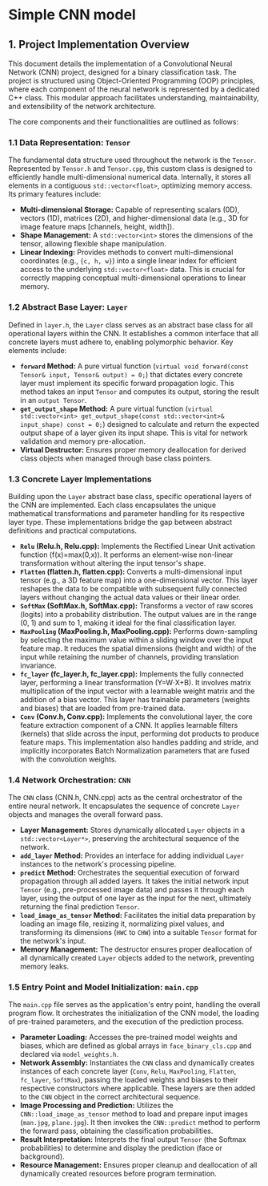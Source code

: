 # Simple CNN model
## 1. Project Implementation Overview

This document details the implementation of a Convolutional Neural Network (CNN) project, designed for a binary classification task. The project is structured using Object-Oriented Programming (OOP) principles, where each component of the neural network is represented by a dedicated C++ class. This modular approach facilitates understanding, maintainability, and extensibility of the network architecture.

The core components and their functionalities are outlined as follows:

### 1.1 Data Representation: `Tensor`

The fundamental data structure used throughout the network is the `Tensor`. Represented by `Tensor.h` and `Tensor.cpp`, this custom class is designed to efficiently handle multi-dimensional numerical data. Internally, it stores all elements in a contiguous `std::vector<float>`, optimizing memory access. Its primary features include:

- **Multi-dimensional Storage:** Capable of representing scalars (0D), vectors (1D), matrices (2D), and higher-dimensional data (e.g., 3D for image feature maps [channels, height, width]).
- **Shape Management:** A `std::vector<int>` stores the dimensions of the tensor, allowing flexible shape manipulation.
- **Linear Indexing:** Provides methods to convert multi-dimensional coordinates (e.g., `{c, h, w}`) into a single linear index for efficient access to the underlying `std::vector<float>` data. This is crucial for correctly mapping conceptual multi-dimensional operations to linear memory.

### 1.2 Abstract Base Layer: `Layer`

Defined in `layer.h`, the `Layer` class serves as an abstract base class for all operational layers within the CNN. It establishes a common interface that all concrete layers must adhere to, enabling polymorphic behavior. Key elements include:

- **`forward` Method:** A pure virtual function (`virtual void forward(const Tensor& input, Tensor& output) = 0;`) that dictates every concrete layer must implement its specific forward propagation logic. This method takes an input `Tensor` and computes its output, storing the result in an `output Tensor`.
- **`get_output_shape` Method:** A pure virtual function (`virtual std::vector<int> get_output_shape(const std::vector<int>& input_shape) const = 0;`) designed to calculate and return the expected output shape of a layer given its input shape. This is vital for network validation and memory pre-allocation.
- **Virtual Destructor:** Ensures proper memory deallocation for derived class objects when managed through base class pointers.

### 1.3 Concrete Layer Implementations

Building upon the `Layer` abstract base class, specific operational layers of the CNN are implemented. Each class encapsulates the unique mathematical transformations and parameter handling for its respective layer type. These implementations bridge the gap between abstract definitions and practical computations.

- **`Relu` (Relu.h, Relu.cpp):** Implements the Rectified Linear Unit activation function (f(x)=max(0,x)). It performs an element-wise non-linear transformation without altering the input tensor's shape.
- **`Flatten` (flatten.h, flatten.cpp):** Converts a multi-dimensional input tensor (e.g., a 3D feature map) into a one-dimensional vector. This layer reshapes the data to be compatible with subsequent fully connected layers without changing the actual data values or their linear order.
- **`SoftMax` (SoftMax.h, SoftMax.cpp):** Transforms a vector of raw scores (logits) into a probability distribution. The output values are in the range (0, 1) and sum to 1, making it ideal for the final classification layer.
- **`MaxPooling` (MaxPooling.h, MaxPooling.cpp):** Performs down-sampling by selecting the maximum value within a sliding window over the input feature map. It reduces the spatial dimensions (height and width) of the input while retaining the number of channels, providing translation invariance.
- **`fc_layer` (fc_layer.h, fc_layer.cpp):** Implements the fully connected layer, performing a linear transformation (Y=W⋅X+B). It involves matrix multiplication of the input vector with a learnable weight matrix and the addition of a bias vector. This layer has trainable parameters (weights and biases) that are loaded from pre-trained data.
- **`Conv` (Conv.h, Conv.cpp):** Implements the convolutional layer, the core feature extraction component of a CNN. It applies learnable filters (kernels) that slide across the input, performing dot products to produce feature maps. This implementation also handles padding and stride, and implicitly incorporates Batch Normalization parameters that are fused with the convolution weights.

### 1.4 Network Orchestration: `CNN`

The `CNN` class (CNN.h, CNN.cpp) acts as the central orchestrator of the entire neural network. It encapsulates the sequence of concrete `Layer` objects and manages the overall forward pass.

- **Layer Management:** Stores dynamically allocated `Layer` objects in a `std::vector<Layer*>`, preserving the architectural sequence of the network.
- **`add_layer` Method:** Provides an interface for adding individual `Layer` instances to the network's processing pipeline.
- **`predict` Method:** Orchestrates the sequential execution of forward propagation through all added layers. It takes the initial network input `Tensor` (e.g., pre-processed image data) and passes it through each layer, using the output of one layer as the input for the next, ultimately returning the final prediction `Tensor`.
- **`load_image_as_tensor` Method:** Facilitates the initial data preparation by loading an image file, resizing it, normalizing pixel values, and transforming its dimensions (`HWC` to `CHW`) into a suitable `Tensor` format for the network's input.
- **Memory Management:** The destructor ensures proper deallocation of all dynamically created `Layer` objects added to the network, preventing memory leaks.

### 1.5 Entry Point and Model Initialization: `main.cpp`

The `main.cpp` file serves as the application's entry point, handling the overall program flow. It orchestrates the initialization of the CNN model, the loading of pre-trained parameters, and the execution of the prediction process.

- **Parameter Loading:** Accesses the pre-trained model weights and biases, which are defined as global arrays in `face_binary_cls.cpp` and declared via `model_weights.h`.
- **Network Assembly:** Instantiates the `CNN` class and dynamically creates instances of each concrete layer (`Conv`, `Relu`, `MaxPooling`, `Flatten`, `fc_layer`, `SoftMax`), passing the loaded weights and biases to their respective constructors where applicable. These layers are then added to the `CNN` object in the correct architectural sequence.
- **Image Processing and Prediction:** Utilizes the `CNN::load_image_as_tensor` method to load and prepare input images (`man.jpg`, `plane.jpg`). It then invokes the `CNN::predict` method to perform the forward pass, obtaining the classification probabilities.
- **Result Interpretation:** Interprets the final output `Tensor` (the Softmax probabilities) to determine and display the prediction (face or background).
- **Resource Management:** Ensures proper cleanup and deallocation of all dynamically created resources before program termination.

